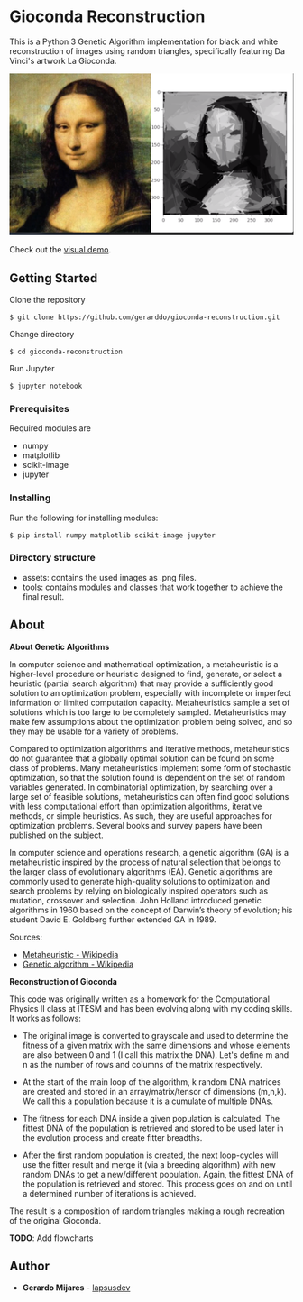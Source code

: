 # Gioconda Reconstruction

This is a Python 3 Genetic Algorithm implementation for black and white reconstruction of images using random triangles, specifically featuring Da Vinci's artwork La Gioconda.

![Gioconda reconstructed using Genetic Algorithms](assets/gioconda-compared.png)



Check out the [visual demo](https://www.youtube.com/watch?v=Hbn5oWVOp3A&feature=youtu.be).




## Getting Started

Clone the repository

```
$ git clone https://github.com/gerarddo/gioconda-reconstruction.git 
```
Change directory

```
$ cd gioconda-reconstruction 
```

Run Jupyter
```
$ jupyter notebook
```

### Prerequisites

Required modules are
- numpy
- matplotlib
- scikit-image
- jupyter

### Installing

Run the following for installing modules:

```
$ pip install numpy matplotlib scikit-image jupyter
```

### Directory structure
- assets: contains the used images as .png files. 
- tools: contains modules and classes that work together to achieve the final result.

## About

**About Genetic Algorithms**

In computer science and mathematical optimization, a metaheuristic is a higher-level procedure or heuristic designed to find, generate, or select a heuristic (partial search algorithm) that may provide a sufficiently good solution to an optimization problem, especially with incomplete or imperfect information or limited computation capacity. Metaheuristics sample a set of solutions which is too large to be completely sampled. Metaheuristics may make few assumptions about the optimization problem being solved, and so they may be usable for a variety of problems.

Compared to optimization algorithms and iterative methods, metaheuristics do not guarantee that a globally optimal solution can be found on some class of problems. Many metaheuristics implement some form of stochastic optimization, so that the solution found is dependent on the set of random variables generated. In combinatorial optimization, by searching over a large set of feasible solutions, metaheuristics can often find good solutions with less computational effort than optimization algorithms, iterative methods, or simple heuristics. As such, they are useful approaches for optimization problems. Several books and survey papers have been published on the subject.

In computer science and operations research, a genetic algorithm (GA) is a metaheuristic inspired by the process of natural selection that belongs to the larger class of evolutionary algorithms (EA). Genetic algorithms are commonly used to generate high-quality solutions to optimization and search problems by relying on biologically inspired operators such as mutation, crossover and selection. John Holland introduced genetic algorithms in 1960 based on the concept of Darwin’s theory of evolution; his student David E. Goldberg further extended GA in 1989.

Sources: 
- [Metaheuristic - Wikipedia](https://en.wikipedia.org/wiki/Metaheuristic)
- [Genetic algorithm - Wikipedia](https://en.wikipedia.org/wiki/Genetic_algorithm)


**Reconstruction of Gioconda**

This code was originally written as a homework for the Computational Physics II class at ITESM and has been evolving along with my coding skills. It works as follows:

- The original image is converted to grayscale and used to determine the fitness of a given matrix with the same dimensions and whose elements are also between 0 and 1 (I call this matrix the DNA). Let's define m and n as the number of rows and columns of the matrix respectively.

- At the start of the main loop of the algorithm, k random DNA matrices are created and stored in an array/matrix/tensor of dimensions (m,n,k). We call this a population because it is a cumulate of multiple DNAs. 

- The fitness for each DNA inside a given population is calculated. The fittest DNA of the population is retrieved and stored to be used later in the evolution process and create fitter breadths.

- After the first random population is created, the next loop-cycles will use the fitter result and merge it (via a breeding algorithm) with new random DNAs to get a new/different population. Again, the fittest DNA of the population is retrieved and stored. This process goes on and on until a determined number of iterations is achieved. 

The result is a composition of random triangles making a rough recreation of the original Gioconda.


**TODO**: Add flowcharts


## Author

* **Gerardo Mijares** - [lapsusdev](https://lapsusdev.com)